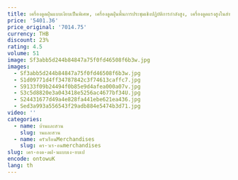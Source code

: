 ```yaml
---
title: เครื่องดูดฝุ่นแบบเงียบเป็นพิเศษ, เครื่องดูดฝุ่นพื้นการประชุมเชิงปฏิบัติการกําลังสูง, เครื่องดูดแรงสูงในสํานักงาน, โรงแรมเชิงพาณิชย์
price: '5401.36'
price_original: '7014.75'
currency: THB
discount: 23%
rating: 4.5
volume: 51
image: Sf3abb5d244b84847a75f0fd46508f6b3w.jpg
images:
  - Sf3abb5d244b84847a75f0fd46508f6b3w.jpg
  - S1d09771d4ff34787842c3f74613caffc7.jpg
  - S9133f09b24494f0b85e9d4afea000a07v.jpg
  - S3c5d8820e3a043418e5256ac4677bf34U.jpg
  - S24431677d49a4e828fa441ebe621ea436.jpg
  - Sed3a993a556543f29adb884e5474b3d71.jpg
video: ''
categories:
  - name: บ้านและสวน
    slug: านและสวน
  - name: ครัวเรือนMerchandises
    slug: คร-วเร-อนmerchandises
slug: เคร-องด-ดฝ-นแบบเง-ยบเป
encode: ontowuK
lang: th
---
```

  